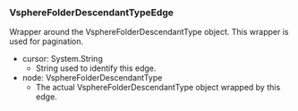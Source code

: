### VsphereFolderDescendantTypeEdge
Wrapper around the VsphereFolderDescendantType object. This wrapper is used for pagination.

- cursor: System.String
  - String used to identify this edge.
- node: VsphereFolderDescendantType
  - The actual VsphereFolderDescendantType object wrapped by this edge.
